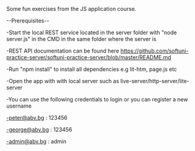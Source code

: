 Some fun exercises from the JS application course.

--Prerequisites--

-Start the local REST service located in the server folder with "node server.js" in the CMD in the same folder where the server is

-REST API documentation can be found here https://github.com/softuni-practice-server/softuni-practice-server/blob/master/README.md

-Run "npm install" to install all dependencies e.g lit-htm, page.js etc

-Open the app with with local server such as live-server/http-server/lite-server

-You can use the following credentials to login or you can register a new username

-peter@abv.bg : 123456

-george@abv.bg : 123456

-admin@abv.bg : admin
